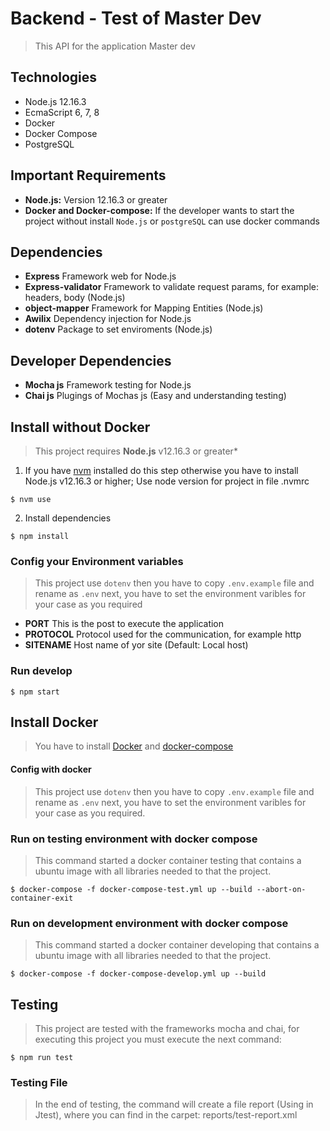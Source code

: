 # Backend - Test of Master Dev
> This API for the application Master dev

## Technologies
- Node.js 12.16.3
- EcmaScript 6, 7, 8
- Docker
- Docker Compose
- PostgreSQL

## Important Requirements
- **Node.js:** Version 12.16.3 or greater
- **Docker and Docker-compose:** If the developer wants to start the project without install `Node.js` or `postgreSQL` can use docker commands

## Dependencies
- **Express** Framework web for Node.js
- **Express-validator** Framework to validate request params, for example: headers, body (Node.js)
- **object-mapper** Framework for Mapping Entities (Node.js)
- **Awilix** Dependency injection for Node.js
- **dotenv** Package to set enviroments (Node.js)

## Developer Dependencies
- **Mocha js** Framework testing for Node.js
- **Chai js** Plugings of Mochas js (Easy and understanding testing)

## Install without Docker
> This project requires **Node.js** v12.16.3 or greater*
1. If you have [nvm](https://github.com/nvm-sh/nvm) installed do this step otherwise you have to install Node.js v12.16.3 or higher; Use node version for project in file .nvmrc
``` shell
$ nvm use
```
2. Install dependencies
``` shell
$ npm install
```

### Config your Environment variables
> This project use `dotenv` then you have to copy `.env.example` file and rename as `.env` next, you have to set the environment varibles for your case as you required
- **PORT** This is the post to execute the application
- **PROTOCOL** Protocol used for the communication, for example http
- **SITENAME**  Host name of yor site (Default: Local host)

### Run develop
``` shell
$ npm start
```

## Install Docker
> You have to install [Docker](https://docs.docker.com/get-docker/) and [docker-compose](https://docs.docker.com/compose/install/)

#### Config with docker
> This project use `dotenv` then you have to copy `.env.example` file and rename as `.env` next, you have to set the environment varibles for your case as you required.

### Run on testing environment with docker compose
> This command started a docker container testing that contains a ubuntu image with all libraries needed to that the project.

``` shell
$ docker-compose -f docker-compose-test.yml up --build --abort-on-container-exit
```
### Run on development environment with docker compose
> This command started a docker container developing  that contains a ubuntu image with all libraries needed to that the project.

``` shell
$ docker-compose -f docker-compose-develop.yml up --build
```

## Testing
> This project are tested with the frameworks mocha and chai, for executing this project you must execute the next command:
``` shell
$ npm run test
```

### Testing File
> In the end of testing, the command will create a file report (Using in Jtest), where you can find in the carpet: reports/test-report.xml